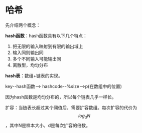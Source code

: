 # 哈希

先介绍两个概念：

**hash函数**：hash函数具有以下几个特点：

1. 把无限的输入映射到有限的输出域上
2. 输入同则输出同
3. 多个不同输入可能输出同
4. 离散型，均匀分布

**hash表**：数组+链表的实现。

key--hash函数--&gt; hashcode--%size--&gt;p\(在数组中的位置\)

因为hash函数是均匀分布的，所以每个链表几乎一样长。

扩容：当链表长超过某个阈值后，需要扩容数组。每次扩容的代价为$$log_{d}N$$，其中N是样本大小，d是每次扩容的倍数。

